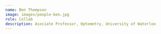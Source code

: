 ```yaml
---
name: Ben Thompson
image: images/people-ben.jpg
role: Collab
description: Asociate Professor, Optometry, University of Waterloo
---
```

